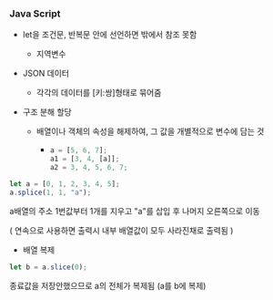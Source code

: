 ### Java Script

- let을 조건문, 반복문 안에 선언하면 밖에서 참조 못함
  
  - 지역변수

- JSON 데이터
  
  - 각각의  데이터를 [키:쌍]형태로 묶어줌

- 구조 분해 할당
  
  - 배열이나 객체의 속성을 해제하여, 그 값을 개별적으로 변수에 담는 것
    
    - ```javascript
      a = [5, 6, 7];
      a1 = [3, 4, [a]];
      a2 = 3, 4, 5, 6, 7;
      ```

```javascript
let a = [0, 1, 2, 3, 4, 5];
a.splice(1, 1, "a");
```

a배열의 주소 1번값부터 1개를 지우고 "a"를 삽입 후 나머지 오른쪽으로 이동

( 연속으로 사용하면 출력시 내부 배열값이 모두 사라진채로 출력됨 )

- 배열 복제

```javascript
let b = a.slice(0);
```

종료값을 저장안했으므로 a의 전체가 복제됨 (a를 b에 복제)
